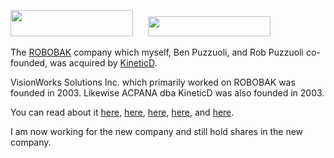 <img src='https://brianbondy.com/static/img/blogpost_113/kineticd.png' width='196' height='42'> &nbsp;&nbsp;&nbsp;&nbsp; <img src='https://brianbondy.com/static/img/blogpost_113/robobak.png' width='196' height='32'>

The [ROBOBAK][1] company which myself, Ben Puzzuoli, and Rob Puzzuoli co-founded, was acquired by [KineticD][7].  

VisionWorks Solutions Inc. which primarily worked on ROBOBAK was founded in 2003.  Likewise ACPANA dba KineticD was also founded in 2003.

You can read about it [here][2], [here][3], [here][4], [here][6], and [here][5].

I am now working for the new company and still hold shares in the new company.

[1]: http://www.robobak.com
[2]: http://business.financialpost.com/2011/04/05/torontos-kineticd-buys-robobak/
[3]: http://www.echannelline.com/usa/story.cfm?item=26706
[4]: http://www.wwpi.com/index.php?option=com_content&view=article&id=11099:kineticd-acquires-hybrid-cloud-backup-software-vendor-robobak-&catid=236:backup-and-recovery&Itemid=2701320
[5]: http://www.backupreview.info/2011/04/05/opinion-on-ma-toronto-based-online-data-backup-specialist-kineticd-buys-robobak/
[6]: http://www.thestreet.com/story/11071955/1/online-backup-expert-kineticd-acquires-robobak-a-leading-provider-of-hybrid-cloud-backup-software.html
[7]: http://www.kineticd.com
